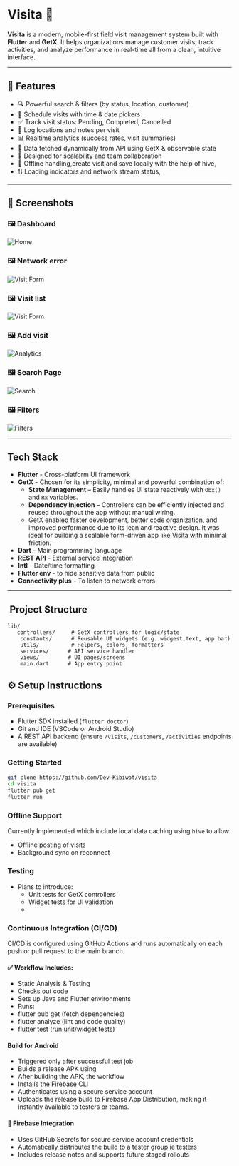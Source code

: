 # Visita 🚀

**Visita** is a modern, mobile-first field visit management system built with **Flutter** and **GetX**. It helps organizations manage customer visits, track activities, and analyze performance in real-time all from a clean, intuitive interface.

---

## 🌟 Features

- 🔍 Powerful search & filters (by status, location, customer)
- 📅 Schedule visits with time & date pickers
- ✅ Track visit status: Pending, Completed, Cancelled
- 📍 Log locations and notes per visit
- 📊 Realtime analytics (success rates, visit summaries)
- 📂 Data fetched dynamically from API using GetX & observable state
- 🔐 Designed for scalability and team collaboration
- 🛜 Offline handling,create visit and save locally with the help of hive,
- 🔃 Loading indicators and network stream status,


---

## 📸 Screenshots

### 🖼️ Dashboard
![Home](assets/1.jpg)

### 🖼️ Network error
![Visit Form](assets/2.jpg)

### 🖼️ Visit list
![Visit Form](assets/3.jpg)

### 🖼️ Add visit
![Analytics](assets/4.jpg)

### 🖼️ Search Page
![Search](assets/5.jpg)

### 🖼️ Filters
![Filters](assets/6.jpg)


---

##  Tech Stack

- **Flutter** - Cross-platform UI framework
- **GetX** - Chosen for its simplicity, minimal and powerful combination of:
  - **State Management** – Easily handles UI state reactively with `Obx()` and `Rx` variables.
  - **Dependency Injection** – Controllers can be efficiently injected and reused throughout the app without manual wiring.
  - GetX enabled faster development, better code organization, and improved performance due to its lean and reactive design. It was ideal for building a scalable form-driven app like Visita with minimal friction.
- **Dart** - Main programming language
- **REST API** - External service integration
- **Intl** - Date/time formatting
- **Flutter env** - to hide sensitive data from public
- **Connectivity plus** - To listen to network errors
---

## ️ Project Structure
```
lib/
   controllers/     # GetX controllers for logic/state
    constants/      # Reusable UI widgets (e.g. widgest,text, app bar)
    utils/          # Helpers, colors, formatters
    services/      # API service handler
    views/         # UI pages/screens
    main.dart      # App entry point
```
## ⚙️ Setup Instructions

### Prerequisites

- Flutter SDK installed (`flutter doctor`)
- Git and IDE (VSCode or Android Studio)
- A REST API backend (ensure `/visits`, `/customers`, `/activities` endpoints are available)

### Getting Started

```bash
git clone https://github.com/Dev-Kibiwot/visita
cd visita
flutter pub get
flutter run
```
###  Offline Support
Currently Implemented which include local data caching using `hive` to allow:
- Offline posting of visits
- Background sync on reconnect

### Testing
- Plans to introduce:
  - Unit tests for GetX controllers
  - Widget tests for UI validation
  - 
 ### Continuous Integration (CI/CD)
CI/CD is configured using GitHub Actions and runs automatically on each push or pull request to the main branch.

#### ✅ Workflow Includes:
- Static Analysis & Testing
- Checks out code
- Sets up Java and Flutter environments
- Runs:
- flutter pub get (fetch dependencies)
- flutter analyze (lint and code quality)
- flutter test (run unit/widget tests)

#### Build for Android
- Triggered only after successful test job
- Builds a release APK using
- After building the APK, the workflow
- Installs the Firebase CLI
- Authenticates using a secure service account
- Uploads the release build to Firebase App Distribution, making it instantly available    to testers or teams.
 #### 🔐 Firebase Integration
- Uses GitHub Secrets for secure service account credentials
- Automatically distributes the build to a tester group ie testers
- Includes release notes and supports future staged rollouts 
